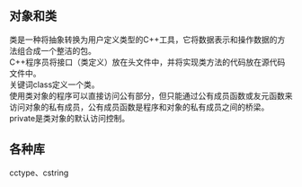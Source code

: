 ## 对象和类
类是一种将抽象转换为用户定义类型的C++工具，它将数据表示和操作数据的方法组合成一个整洁的包。  
C++程序员将接口（类定义）放在头文件中，并将实现类方法的代码放在源代码文件中。  
关键词class定义一个类。  
使用类对象的程序可以直接访问公有部分，但只能通过公有成员函数或友元函数来访问对象的私有成员，公有成员函数是程序和对象的私有成员之间的桥梁。  
private是类对象的默认访问控制。  


## 各种库
cctype、cstring
